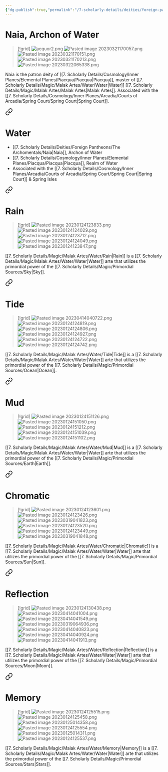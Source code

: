 ```yaml
---
{"dg-publish":true,"permalink":"/7-scholarly-details/deities/foreign-pantheons/the-archomentals/naia/"}
---
```


# Naia, Archon of Water

>[!grid]
>![aequor2.png](/img/user/x.%20Assets/Attachments/Images/NPC%20Compendium/aequor2.png)
![Pasted image 20230321170057.png](/img/user/x.%20Assets/Attachments/Pasted%20image%2020230321170057.png)
![Pasted image 20230321170151.png](/img/user/x.%20Assets/Attachments/Pasted%20image%2020230321170151.png)
![Pasted image 20230321170213.png](/img/user/x.%20Assets/Attachments/Pasted%20image%2020230321170213.png)
>![Pasted image 20230322065338.png](/img/user/x.%20Assets/Attachments/Pasted%20image%2020230322065338.png)

Naia is the patron deity of [[7. Scholarly Details/Cosmology/Inner Planes/Elemental Planes/Piacqua/Piacqua\|Piacqua]], master of [[7. Scholarly Details/Magic/Malak Artes/Water/Water\|Water]] [[7. Scholarly Details/Magic/Malak Artes/Malak Artes\|Malak Artes]]. Associated with the [[7. Scholarly Details/Cosmology/Inner Planes/Arcadia/Courts of Arcadia/Spring Court/Spring Court\|Spring Court]].


<div class="transclusion internal-embed is-loaded"><a class="markdown-embed-link" href="/7-scholarly-details/magic/malak-artes/water/water/" aria-label="Open link"><svg xmlns="http://www.w3.org/2000/svg" width="24" height="24" viewBox="0 0 24 24" fill="none" stroke="currentColor" stroke-width="2" stroke-linecap="round" stroke-linejoin="round" class="svg-icon lucide-link"><path d="M10 13a5 5 0 0 0 7.54.54l3-3a5 5 0 0 0-7.07-7.07l-1.72 1.71"></path><path d="M14 11a5 5 0 0 0-7.54-.54l-3 3a5 5 0 0 0 7.07 7.07l1.71-1.71"></path></svg></a><div class="markdown-embed">




# Water

- [[7. Scholarly Details/Deities/Foreign Pantheons/The Archomentals/Naia\|Naia]], Archon of Water 
- [[7. Scholarly Details/Cosmology/Inner Planes/Elemental Planes/Piacqua/Piacqua\|Piacqua]], Realm of Water  
- Associated with the [[7. Scholarly Details/Cosmology/Inner Planes/Arcadia/Courts of Arcadia/Spring Court/Spring Court\|Spring Court]] & Spring Isles 


<div class="transclusion internal-embed is-loaded"><a class="markdown-embed-link" href="/7-scholarly-details/magic/malak-artes/water/rain/" aria-label="Open link"><svg xmlns="http://www.w3.org/2000/svg" width="24" height="24" viewBox="0 0 24 24" fill="none" stroke="currentColor" stroke-width="2" stroke-linecap="round" stroke-linejoin="round" class="svg-icon lucide-link"><path d="M10 13a5 5 0 0 0 7.54.54l3-3a5 5 0 0 0-7.07-7.07l-1.72 1.71"></path><path d="M14 11a5 5 0 0 0-7.54-.54l-3 3a5 5 0 0 0 7.07 7.07l1.71-1.71"></path></svg></a><div class="markdown-embed">




# Rain

>[!grid]
>![Pasted image 20230124123833.png](/img/user/x.%20Assets/Attachments/Pasted%20image%2020230124123833.png)
>![Pasted image 20230124124029.png](/img/user/x.%20Assets/Attachments/Pasted%20image%2020230124124029.png)
>![Pasted image 20230124123712.png](/img/user/x.%20Assets/Attachments/Pasted%20image%2020230124123712.png)
>![Pasted image 20230124124049.png](/img/user/x.%20Assets/Attachments/Pasted%20image%2020230124124049.png)
>![Pasted image 20230124123847.png](/img/user/x.%20Assets/Attachments/Pasted%20image%2020230124123847.png)

[[7. Scholarly Details/Magic/Malak Artes/Water/Rain\|Rain]] is a [[7. Scholarly Details/Magic/Malak Artes/Water/Water\|Water]] arte that utilizes the primordial power of the [[7. Scholarly Details/Magic/Primordial Sources/Sky\|Sky]].

</div></div>



<div class="transclusion internal-embed is-loaded"><a class="markdown-embed-link" href="/7-scholarly-details/magic/malak-artes/water/tide/" aria-label="Open link"><svg xmlns="http://www.w3.org/2000/svg" width="24" height="24" viewBox="0 0 24 24" fill="none" stroke="currentColor" stroke-width="2" stroke-linecap="round" stroke-linejoin="round" class="svg-icon lucide-link"><path d="M10 13a5 5 0 0 0 7.54.54l3-3a5 5 0 0 0-7.07-7.07l-1.72 1.71"></path><path d="M14 11a5 5 0 0 0-7.54-.54l-3 3a5 5 0 0 0 7.07 7.07l1.71-1.71"></path></svg></a><div class="markdown-embed">




# Tide

>[!grid]
>![Pasted image 20230414040722.png](/img/user/x.%20Assets/Attachments/Pasted%20image%2020230414040722.png)
>![Pasted image 20230124124819.png](/img/user/x.%20Assets/Attachments/Pasted%20image%2020230124124819.png)
>![Pasted image 20230124124806.png](/img/user/x.%20Assets/Attachments/Pasted%20image%2020230124124806.png)
>![Pasted image 20230124124927.png](/img/user/x.%20Assets/Attachments/Pasted%20image%2020230124124927.png)
>![Pasted image 20230124124722.png](/img/user/x.%20Assets/Attachments/Pasted%20image%2020230124124722.png)
>![Pasted image 20230124124742.png](/img/user/x.%20Assets/Attachments/Pasted%20image%2020230124124742.png)

[[7. Scholarly Details/Magic/Malak Artes/Water/Tide\|Tide]] is a [[7. Scholarly Details/Magic/Malak Artes/Water/Water\|Water]] arte that utilizes the primordial power of the [[7. Scholarly Details/Magic/Primordial Sources/Ocean\|Ocean]].


</div></div>



<div class="transclusion internal-embed is-loaded"><a class="markdown-embed-link" href="/7-scholarly-details/magic/malak-artes/water/mud/" aria-label="Open link"><svg xmlns="http://www.w3.org/2000/svg" width="24" height="24" viewBox="0 0 24 24" fill="none" stroke="currentColor" stroke-width="2" stroke-linecap="round" stroke-linejoin="round" class="svg-icon lucide-link"><path d="M10 13a5 5 0 0 0 7.54.54l3-3a5 5 0 0 0-7.07-7.07l-1.72 1.71"></path><path d="M14 11a5 5 0 0 0-7.54-.54l-3 3a5 5 0 0 0 7.07 7.07l1.71-1.71"></path></svg></a><div class="markdown-embed">




# Mud

>[!grid]
>![Pasted image 20230124151126.png](/img/user/x.%20Assets/Attachments/Pasted%20image%2020230124151126.png)
>![Pasted image 20230124151050.png](/img/user/x.%20Assets/Attachments/Pasted%20image%2020230124151050.png)
>![Pasted image 20230124151212.png](/img/user/x.%20Assets/Attachments/Pasted%20image%2020230124151212.png)
>![Pasted image 20230124151039.png](/img/user/x.%20Assets/Attachments/Pasted%20image%2020230124151039.png)
>![Pasted image 20230124151102.png](/img/user/x.%20Assets/Attachments/Pasted%20image%2020230124151102.png)

[[7. Scholarly Details/Magic/Malak Artes/Water/Mud\|Mud]] is a [[7. Scholarly Details/Magic/Malak Artes/Water/Water\|Water]] arte that utilizes the primordial power of the [[7. Scholarly Details/Magic/Primordial Sources/Earth\|Earth]].

</div></div>



<div class="transclusion internal-embed is-loaded"><a class="markdown-embed-link" href="/7-scholarly-details/magic/malak-artes/water/chromatic/" aria-label="Open link"><svg xmlns="http://www.w3.org/2000/svg" width="24" height="24" viewBox="0 0 24 24" fill="none" stroke="currentColor" stroke-width="2" stroke-linecap="round" stroke-linejoin="round" class="svg-icon lucide-link"><path d="M10 13a5 5 0 0 0 7.54.54l3-3a5 5 0 0 0-7.07-7.07l-1.72 1.71"></path><path d="M14 11a5 5 0 0 0-7.54-.54l-3 3a5 5 0 0 0 7.07 7.07l1.71-1.71"></path></svg></a><div class="markdown-embed">




# Chromatic

>[!grid]
>![Pasted image 20230124123601.png](/img/user/x.%20Assets/Attachments/Pasted%20image%2020230124123601.png)
![Pasted image 20230124123426.png](/img/user/x.%20Assets/Attachments/Pasted%20image%2020230124123426.png)
![Pasted image 20230319041823.png](/img/user/x.%20Assets/Attachments/Pasted%20image%2020230319041823.png)
![Pasted image 20230124123520.png](/img/user/x.%20Assets/Attachments/Pasted%20image%2020230124123520.png)
![Pasted image 20230124123449.png](/img/user/x.%20Assets/Attachments/Pasted%20image%2020230124123449.png)
![Pasted image 20230319041848.png](/img/user/x.%20Assets/Attachments/Pasted%20image%2020230319041848.png)

[[7. Scholarly Details/Magic/Malak Artes/Water/Chromatic\|Chromatic]] is a [[7. Scholarly Details/Magic/Malak Artes/Water/Water\|Water]] arte that utilizes the primordial power of the [[7. Scholarly Details/Magic/Primordial Sources/Sun\|Sun]].

</div></div>



<div class="transclusion internal-embed is-loaded"><a class="markdown-embed-link" href="/7-scholarly-details/magic/malak-artes/water/reflection/" aria-label="Open link"><svg xmlns="http://www.w3.org/2000/svg" width="24" height="24" viewBox="0 0 24 24" fill="none" stroke="currentColor" stroke-width="2" stroke-linecap="round" stroke-linejoin="round" class="svg-icon lucide-link"><path d="M10 13a5 5 0 0 0 7.54.54l3-3a5 5 0 0 0-7.07-7.07l-1.72 1.71"></path><path d="M14 11a5 5 0 0 0-7.54-.54l-3 3a5 5 0 0 0 7.07 7.07l1.71-1.71"></path></svg></a><div class="markdown-embed">




# Reflection

>[!grid]
>![Pasted image 20230124130438.png](/img/user/x.%20Assets/Attachments/Pasted%20image%2020230124130438.png)
>![Pasted image 20230414041004.png](/img/user/x.%20Assets/Attachments/Pasted%20image%2020230414041004.png)
>![Pasted image 20230414041549.png](/img/user/x.%20Assets/Attachments/Pasted%20image%2020230414041549.png)
>![Pasted image 20230319064936.png](/img/user/x.%20Assets/Attachments/Pasted%20image%2020230319064936.png)
>![Pasted image 20230414040823.png](/img/user/x.%20Assets/Attachments/Pasted%20image%2020230414040823.png)
>![Pasted image 20230414040924.png](/img/user/x.%20Assets/Attachments/Pasted%20image%2020230414040924.png)
>![Pasted image 20230414041913.png](/img/user/x.%20Assets/Attachments/Pasted%20image%2020230414041913.png)

[[7. Scholarly Details/Magic/Malak Artes/Water/Reflection\|Reflection]] is a [[7. Scholarly Details/Magic/Malak Artes/Water/Water\|Water]] arte that utilizes the primordial power of the [[7. Scholarly Details/Magic/Primordial Sources/Moon\|Moon]].



</div></div>



<div class="transclusion internal-embed is-loaded"><a class="markdown-embed-link" href="/7-scholarly-details/magic/malak-artes/water/memory/" aria-label="Open link"><svg xmlns="http://www.w3.org/2000/svg" width="24" height="24" viewBox="0 0 24 24" fill="none" stroke="currentColor" stroke-width="2" stroke-linecap="round" stroke-linejoin="round" class="svg-icon lucide-link"><path d="M10 13a5 5 0 0 0 7.54.54l3-3a5 5 0 0 0-7.07-7.07l-1.72 1.71"></path><path d="M14 11a5 5 0 0 0-7.54-.54l-3 3a5 5 0 0 0 7.07 7.07l1.71-1.71"></path></svg></a><div class="markdown-embed">




# Memory

>[!grid]
>![Pasted image 20230124125515.png](/img/user/x.%20Assets/Attachments/Pasted%20image%2020230124125515.png)
>![Pasted image 20230124125458.png](/img/user/x.%20Assets/Attachments/Pasted%20image%2020230124125458.png)
>![Pasted image 20230125014358.png](/img/user/x.%20Assets/Attachments/Pasted%20image%2020230125014358.png)
>![Pasted image 20230124125554.png](/img/user/x.%20Assets/Attachments/Pasted%20image%2020230124125554.png)
>![Pasted image 20230125014311.png](/img/user/x.%20Assets/Attachments/Pasted%20image%2020230125014311.png)
>![Pasted image 20230124125537.png](/img/user/x.%20Assets/Attachments/Pasted%20image%2020230124125537.png)

[[7. Scholarly Details/Magic/Malak Artes/Water/Memory\|Memory]] is a [[7. Scholarly Details/Magic/Malak Artes/Water/Water\|Water]] arte that utilizes the primordial power of the [[7. Scholarly Details/Magic/Primordial Sources/Stars\|Stars]].

</div></div>



</div></div>
